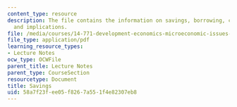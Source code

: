 ```yaml
---
content_type: resource
description: The file contains the information on savings, borrowing, credit, poverty,
  and implications.
file: /media/courses/14-771-development-economics-microeconomic-issues-and-policy-models-fall-2008/58a7f23fee05f8267a551f4e82307eb8_lec23.pdf
file_type: application/pdf
learning_resource_types:
- Lecture Notes
ocw_type: OCWFile
parent_title: Lecture Notes
parent_type: CourseSection
resourcetype: Document
title: Savings
uid: 58a7f23f-ee05-f826-7a55-1f4e82307eb8
---
```


